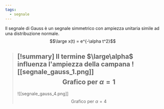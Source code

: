 ```yaml
---
tags:
  - segnale
---
```

Il segnale di Gauss è un segnale simmetrico con ampiezza unitaria simile ad una distribuzione normale.
$$\large x(t) = e^{-\alpha t^2}$$
>[!summary] Il termine $\large\alpha$ influenza l'ampiezza della campana
>![[segnale_gauss_1.png]]
>$$\text{Grafico per}\ \alpha = 1$$
>---
>![[segnale_gauss_4.png]]
>$$\text{Grafico per}\ \alpha = 4$$

